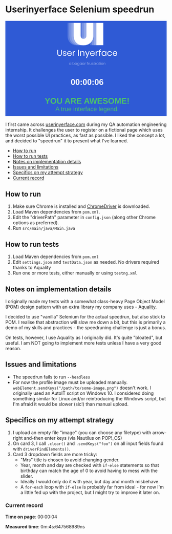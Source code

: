 # Userinyerface Selenium speedrun

![You are awesome](you-are-awesome.png)

I first came across [userinyerface.com](https://userinyerface.com/) during my
QA automation engineering internship. It challenges the user 
to register on a fictional page which uses the worst possible UI practices,
as fast as possible. I liked the concept a lot, and decided to "speedrun" it
to present what I've learned. 

<!-- TOC -->
* [How to run](#how-to-run)
* [How to run tests](#how-to-run-tests)
* [Notes on implementation details](#notes-on-implementation-details)
* [Issues and limitations](#issues-and-limitations)
* [Specifics on my attempt strategy](#specifics-on-my-attempt-strategy)
* [Current record](#current-record)
<!-- TOC -->

## How to run

1. Make sure Chrome is installed and 
[ChromeDriver](https://chromedriver.chromium.org/home) is downloaded.
2. Load Maven dependencies from `pom.xml`.
3. Edit the "driverPath" parameter in `config.json`
(along other Chrome options as preferred).
4. Run `src/main/java/Main.java`


## How to run tests

1. Load Maven dependencies from `pom.xml`
2. Edit `settings.json` and `testData.json`
as needed. No drivers required thanks to Aquality
3. Run one or more tests, either manually or using
`testng.xml`


## Notes on implementation details

I originally made my tests with a somewhat class-heavy Page Object Model (POM)
design pattern with an extra library my company uses -
[Aquality](https://github.com/aquality-automation/aquality-selenium-java).

I decided to use "vanilla" Selenium for the actual speedrun, but also
stick to POM. I realise that abstraction will slow me down a bit,
but this is primarily a demo of my skills and practices - the speedruning
challenge is just a bonus.

On tests, however, I use Aquality as I originally did. It's quite "bloated",
but useful. I am NOT going to implement more tests unless I have a very good
reason.

## Issues and limitations

* The speedrun fails to run `--headless`
* For now the profile image must be uploaded manually.
  `webElement.sendKeys("/path/to/some-image.png")` doesn't work.
  I originally used an AutoIT script on Windows 10. I considered
  doing something similar for Linux and/or reintroducing the Windows script,
  but I'm afraid it would be slower (sic!) than manual upload.

## Specifics on my attempt strategy

1. I upload an empty file "image" (you can choose any filetype)
  with arrow-right and-then enter keys (via Nautilus on POP!_OS)
2. On card 3, I call `.clear()` and `.sendKeys("foo")`
  on all input fields found with `driverFindElements()`. 
3. Card 3 dropdown fields are more tricky:
   - "Mrs" title is chosen to avoid changing gender. 
   - Year, month and day are checked with `if-else` statements so that
   birthday can match the age of 0 to avoid having to mess with the slider. 
   - Ideally I would only do it with year, but day and month misbehave. 
   - A `for-each` loop with `if-else` is probably far from ideal - for now I'm
   a little fed up with the project, but I might try to improve it later on.

### Current record

**Time on page**: 00:00:04

**Measured time**: 0m:4s:647568989ns
